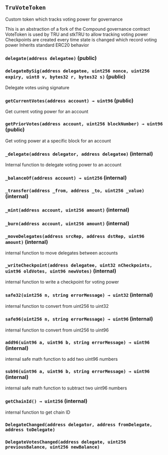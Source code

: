 ## `TruVoteToken`

Custom token which tracks voting power for governance


This is an abstraction of a fork of the Compound governance contract
VoteToken is used by TRU and stkTRU to allow tracking voting power
Checkpoints are created every time state is changed which record voting power
Inherits standard ERC20 behavior


### `delegate(address delegatee)` (public)





### `delegateBySig(address delegatee, uint256 nonce, uint256 expiry, uint8 v, bytes32 r, bytes32 s)` (public)



Delegate votes using signature

### `getCurrentVotes(address account) → uint96` (public)



Get current voting power for an account


### `getPriorVotes(address account, uint256 blockNumber) → uint96` (public)



Get voting power at a specific block for an account


### `_delegate(address delegator, address delegatee)` (internal)



Internal function to delegate voting power to an account


### `_balanceOf(address account) → uint256` (internal)





### `_transfer(address _from, address _to, uint256 _value)` (internal)





### `_mint(address account, uint256 amount)` (internal)





### `_burn(address account, uint256 amount)` (internal)





### `_moveDelegates(address srcRep, address dstRep, uint96 amount)` (internal)



internal function to move delegates between accounts

### `_writeCheckpoint(address delegatee, uint32 nCheckpoints, uint96 oldVotes, uint96 newVotes)` (internal)



internal function to write a checkpoint for voting power

### `safe32(uint256 n, string errorMessage) → uint32` (internal)



internal function to convert from uint256 to uint32

### `safe96(uint256 n, string errorMessage) → uint96` (internal)



internal function to convert from uint256 to uint96

### `add96(uint96 a, uint96 b, string errorMessage) → uint96` (internal)



internal safe math function to add two uint96 numbers

### `sub96(uint96 a, uint96 b, string errorMessage) → uint96` (internal)



internal safe math function to subtract two uint96 numbers

### `getChainId() → uint256` (internal)



internal function to get chain ID


### `DelegateChanged(address delegator, address fromDelegate, address toDelegate)`





### `DelegateVotesChanged(address delegate, uint256 previousBalance, uint256 newBalance)`





